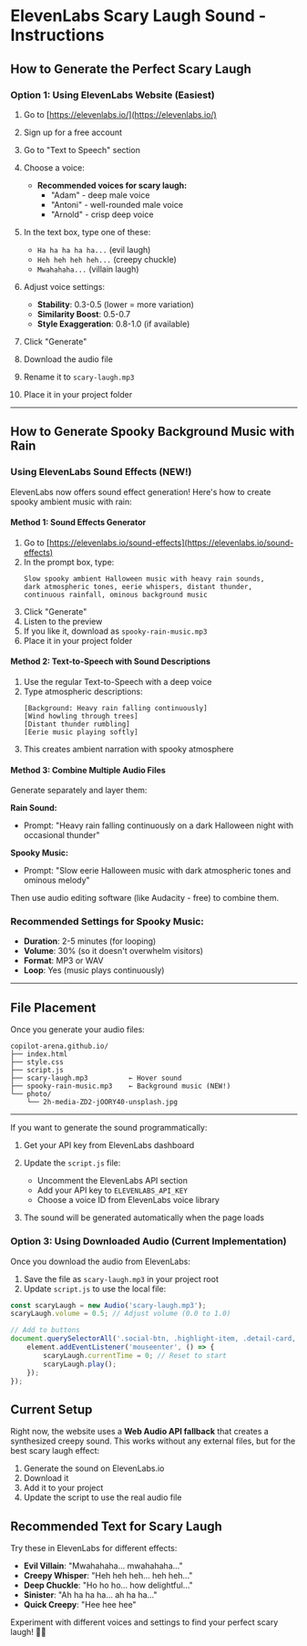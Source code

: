 # ElevenLabs Scary Laugh Sound - Instructions

## How to Generate the Perfect Scary Laugh

### Option 1: Using ElevenLabs Website (Easiest)

1. Go to [https://elevenlabs.io/](https://elevenlabs.io/)
2. Sign up for a free account
3. Go to "Text to Speech" section
4. Choose a voice:
   - **Recommended voices for scary laugh:**
     - "Adam" - deep male voice
     - "Antoni" - well-rounded male voice
     - "Arnold" - crisp deep voice
   
5. In the text box, type one of these:
   - `Ha ha ha ha ha...` (evil laugh)
   - `Heh heh heh heh...` (creepy chuckle)
   - `Mwahahaha...` (villain laugh)

6. Adjust voice settings:
   - **Stability**: 0.3-0.5 (lower = more variation)
   - **Similarity Boost**: 0.5-0.7
   - **Style Exaggeration**: 0.8-1.0 (if available)

7. Click "Generate"
8. Download the audio file
9. Rename it to `scary-laugh.mp3`
10. Place it in your project folder

---

## How to Generate Spooky Background Music with Rain

### Using ElevenLabs Sound Effects (NEW!)

ElevenLabs now offers sound effect generation! Here's how to create spooky ambient music with rain:

#### Method 1: Sound Effects Generator

1. Go to [https://elevenlabs.io/sound-effects](https://elevenlabs.io/sound-effects)
2. In the prompt box, type:
   ```
   Slow spooky ambient Halloween music with heavy rain sounds, 
   dark atmospheric tones, eerie whispers, distant thunder, 
   continuous rainfall, ominous background music
   ```
3. Click "Generate"
4. Listen to the preview
5. If you like it, download as `spooky-rain-music.mp3`
6. Place it in your project folder

#### Method 2: Text-to-Speech with Sound Descriptions

1. Use the regular Text-to-Speech with a deep voice
2. Type atmospheric descriptions:
   ```
   [Background: Heavy rain falling continuously]
   [Wind howling through trees]
   [Distant thunder rumbling]
   [Eerie music playing softly]
   ```
3. This creates ambient narration with spooky atmosphere

#### Method 3: Combine Multiple Audio Files

Generate separately and layer them:

**Rain Sound:**
- Prompt: "Heavy rain falling continuously on a dark Halloween night with occasional thunder"

**Spooky Music:**
- Prompt: "Slow eerie Halloween music with dark atmospheric tones and ominous melody"

Then use audio editing software (like Audacity - free) to combine them.

### Recommended Settings for Spooky Music:

- **Duration**: 2-5 minutes (for looping)
- **Volume**: 30% (so it doesn't overwhelm visitors)
- **Format**: MP3 or WAV
- **Loop**: Yes (music plays continuously)

---

## File Placement

Once you generate your audio files:

```
copilot-arena.github.io/
├── index.html
├── style.css
├── script.js
├── scary-laugh.mp3          ← Hover sound
├── spooky-rain-music.mp3    ← Background music (NEW!)
└── photo/
    └── 2h-media-ZD2-jOORY40-unsplash.jpg
```

---

If you want to generate the sound programmatically:

1. Get your API key from ElevenLabs dashboard
2. Update the `script.js` file:
   - Uncomment the ElevenLabs API section
   - Add your API key to `ELEVENLABS_API_KEY`
   - Choose a voice ID from ElevenLabs voice library

3. The sound will be generated automatically when the page loads

### Option 3: Using Downloaded Audio (Current Implementation)

Once you download the audio from ElevenLabs:

1. Save the file as `scary-laugh.mp3` in your project root
2. Update `script.js` to use the local file:

```javascript
const scaryLaugh = new Audio('scary-laugh.mp3');
scaryLaugh.volume = 0.5; // Adjust volume (0.0 to 1.0)

// Add to buttons
document.querySelectorAll('.social-btn, .highlight-item, .detail-card, a').forEach(element => {
    element.addEventListener('mouseenter', () => {
        scaryLaugh.currentTime = 0; // Reset to start
        scaryLaugh.play();
    });
});
```

## Current Setup

Right now, the website uses a **Web Audio API fallback** that creates a synthesized creepy sound.
This works without any external files, but for the best scary laugh effect:

1. Generate the sound on ElevenLabs.io
2. Download it
3. Add it to your project
4. Update the script to use the real audio file

## Recommended Text for Scary Laugh

Try these in ElevenLabs for different effects:

- **Evil Villain**: "Mwahahaha... mwahahaha..."
- **Creepy Whisper**: "Heh heh heh... heh heh..."
- **Deep Chuckle**: "Ho ho ho... how delightful..."
- **Sinister**: "Ah ha ha ha... ah ha ha..."
- **Quick Creepy**: "Hee hee hee"

Experiment with different voices and settings to find your perfect scary laugh! 🎃👻

